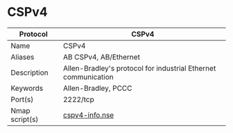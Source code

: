 # CSPv4

| Protocol | CSPv4 |
|---|---|
| Name | CSPv4 |
| Aliases | AB CSPv4, AB/Ethernet |
| Description | Allen-Bradley's protocol for industrial Ethernet communication |
| Keywords | Allen-Bradley, PCCC |
| Port(s) | 2222/tcp |
| Nmap script(s) | [cspv4-info.nse](https://github.com/digitalbond/Redpoint/blob/master/cspv4-info.nse) |


